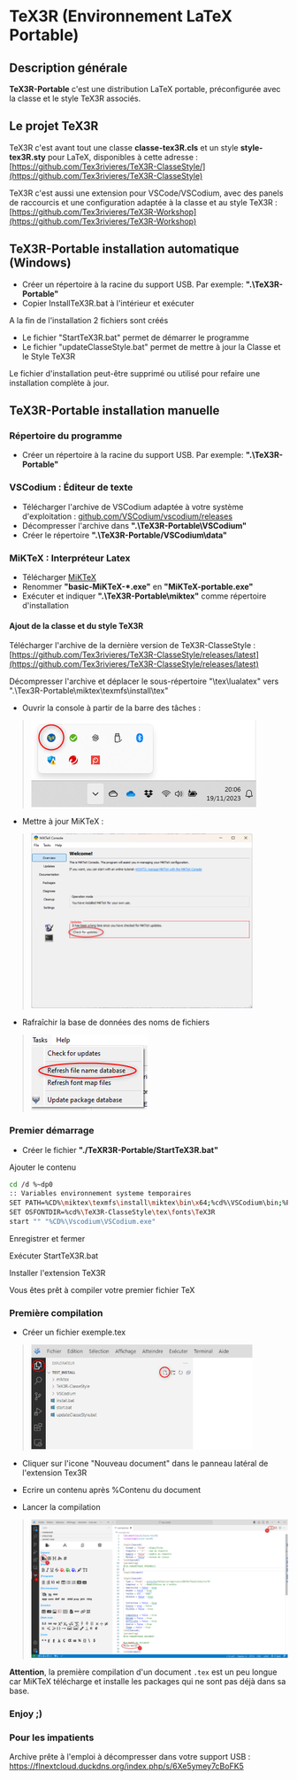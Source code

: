 # TeX3R (Environnement LaTeX Portable)

## Description générale

**TeX3R-Portable** c'est une distribution LaTeX portable, préconfigurée avec la classe et le style TeX3R associés.

## Le projet TeX3R

TeX3R c'est avant tout une classe **classe-tex3R.cls** et un style **style-tex3R.sty** pour LaTeX, disponibles à cette adresse : [https://github.com/Tex3rivieres/TeX3R-ClasseStyle/](https://github.com/Tex3rivieres/TeX3R-ClasseStyle)

TeX3R c'est aussi une extension pour VSCode/VSCodium, avec des panels de raccourcis et une configuration adaptée à la classe et au style TeX3R : [https://github.com/Tex3rivieres/TeX3R-Workshop](https://github.com/Tex3rivieres/TeX3R-Workshop)

## TeX3R-Portable installation automatique (Windows)

* Créer un répertoire à la racine du support USB. Par exemple: **".\TeX3R-Portable"**
* Copier InstallTeX3R.bat à l'intérieur et exécuter

A la fin de l'installation 2 fichiers sont créés

* Le fichier "StartTeX3R.bat" permet de démarrer le programme
* Le fichier "updateClasseStyle.bat" permet de mettre à jour la Classe et le Style TeX3R

Le fichier d'installation peut-être supprimé ou utilisé pour refaire une installation complète à jour.

## TeX3R-Portable installation manuelle

### Répertoire du programme

* Créer un répertoire à la racine du support USB. Par exemple: **".\TeX3R-Portable"**

### VSCodium : Éditeur de texte

* Télécharger l'archive de VSCodium adaptée à votre système d'exploitation :  [github.com/VSCodium/vscodium/releases](https://github.com/VSCodium/vscodium/releases)
* Décompresser l'archive dans **".\TeX3R-Portable\VSCodium"**
* Créer le répertoire **".\TeX3R-Portable/VSCodium\data"**

### MiKTeX : Interpréteur Latex

* Télécharger [MiKTeX](https://MiKTeX.org/download)
* Renommer **"basic-MiKTeX-*.exe"** en **"MiKTeX-portable.exe"**
* Exécuter et indiquer **".\TeX3R-Portable\miktex"** comme répertoire d'installation

#### Ajout de la classe et du style TeX3R

Télécharger l'archive de la dernière version de TeX3R-ClasseStyle : [https://github.com/Tex3rivieres/TeX3R-ClasseStyle/releases/latest](https://github.com/Tex3rivieres/TeX3R-ClasseStyle/releases/latest)

Décompresser l'archive et déplacer le sous-répertoire "\tex\lualatex" vers ".\Tex3R-Portable\miktex\texmfs\install\tex"

* Ouvrir la console à partir de la barre des tâches :

> ![](assets/images/console-miktek.png)

* Mettre à jour MiKTeX :

> <img src="./assets/images/update-miktex.png" width="400"/>

* Rafraîchir la base de données des noms de fichiers

> ![](assets/images/name_database-miktex.png)

### Premier démarrage

* Créer le fichier **"./TeXR3R-Portable/StartTeX3R.bat"**

Ajouter le contenu

```bash
cd /d %~dp0
:: Variables environnement systeme temporaires
SET PATH=%CD%\miktex\texmfs\install\miktex\bin\x64;%cd%\VSCodium\bin;%PATH%
SET OSFONTDIR=%cd%\TeX3R-ClasseStyle\tex\fonts\TeX3R
start "" "%CD%\Vscodium\VSCodium.exe"
```

Enregistrer et fermer

Exécuter StartTeX3R.bat

Installer l'extension TeX3R

Vous êtes prêt à compiler votre premier fichier TeX

### Première compilation

* Créer un fichier exemple.tex

> <img src="./assets/images/new_doc.png" width="400"/>

* Cliquer sur l'icone "Nouveau document" dans le panneau latéral de l'extension Tex3R
* Ecrire un contenu après %Contenu du document

* Lancer la compilation

> <img src="./assets/images/new_doc_tex.png" width="800"/>

**Attention**, la première compilation d'un document ```.tex``` est un peu longue car MiKTeX télécharge et installe les packages qui ne sont pas déjà dans sa base.

### Enjoy ;)

### Pour les impatients

Archive prête à l'emploi  à décompresser dans votre support USB : https://flnextcloud.duckdns.org/index.php/s/6Xe5ymey7cBoFK5
